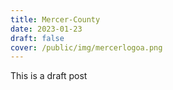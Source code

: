 ```yaml
---
title: Mercer-County
date: 2023-01-23
draft: false
cover: /public/img/mercerlogoa.png
---
```

This is a draft post